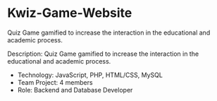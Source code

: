 # Kwiz-Game-Website
Quiz Game gamified to increase the interaction in the educational and academic process.

Description: Quiz Game gamified to increase the interaction in the educational and academic process. 
- Technology: JavaScript, PHP, HTML/CSS, MySQL
- Team Project: 4 members
- Role: Backend and Database Developer